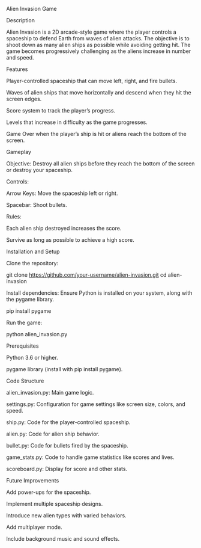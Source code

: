 Alien Invasion Game

Description

Alien Invasion is a 2D arcade-style game where the player controls a spaceship to defend Earth from waves of alien attacks. The objective is to shoot down as many alien ships as possible while avoiding getting hit. The game becomes progressively challenging as the aliens increase in number and speed.

Features

Player-controlled spaceship that can move left, right, and fire bullets.

Waves of alien ships that move horizontally and descend when they hit the screen edges.

Score system to track the player’s progress.

Levels that increase in difficulty as the game progresses.

Game Over when the player’s ship is hit or aliens reach the bottom of the screen.

Gameplay

Objective: Destroy all alien ships before they reach the bottom of the screen or destroy your spaceship.

Controls:

Arrow Keys: Move the spaceship left or right.

Spacebar: Shoot bullets.

Rules:

Each alien ship destroyed increases the score.

Survive as long as possible to achieve a high score.

Installation and Setup

Clone the repository:

git clone https://github.com/your-username/alien-invasion.git
cd alien-invasion

Install dependencies:
Ensure Python is installed on your system, along with the pygame library.

pip install pygame

Run the game:

python alien_invasion.py

Prerequisites

Python 3.6 or higher.

pygame library (install with pip install pygame).

Code Structure

alien_invasion.py: Main game logic.

settings.py: Configuration for game settings like screen size, colors, and speed.

ship.py: Code for the player-controlled spaceship.

alien.py: Code for alien ship behavior.

bullet.py: Code for bullets fired by the spaceship.

game_stats.py: Code to handle game statistics like scores and lives.

scoreboard.py: Display for score and other stats.

Future Improvements

Add power-ups for the spaceship.

Implement multiple spaceship designs.

Introduce new alien types with varied behaviors.

Add multiplayer mode.

Include background music and sound effects.
